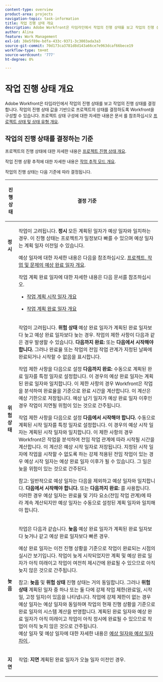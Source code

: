 ```yaml
---
content-type: overview
product-area: projects
navigation-topic: task-information
title: 작업 진행 상태 개요
description: Adobe Workfront은 타임라인에서 작업의 진행 상태를 보고 작업의 진행 상태를 결정합니다. 작업의 진행 상태 값을 기반으로 프로젝트의 상태를 결정하도록 Workfront을 구성할 수 있습니다. 프로젝트 상태 구성에 대한 자세한 내용은 프로젝트 상태 및 상태 유형 개요 문서를 참조하십시오.
author: Alina
feature: Work Management
exl-id: 38e5f89e-bdfa-433c-9371-3c3003ada3a3
source-git-commit: 70d173ca3781d8d143a66ce7e963dcaf66bece19
workflow-type: tm+mt
source-wordcount: '777'
ht-degree: 0%

---
```


# 작업 진행 상태 개요

<!-- Audited: 1/2024 -->

Adobe Workfront은 타임라인에서 작업의 진행 상태를 보고 작업의 진행 상태를 결정합니다. 작업의 진행 상태 값을 기반으로 프로젝트의 상태를 결정하도록 Workfront을 구성할 수 있습니다. 프로젝트 상태 구성에 대한 자세한 내용은 문서 를 참조하십시오 [프로젝트 상태 및 상태 유형 개요](../../../manage-work/projects/manage-projects/project-condition-and-condition-type.md).

## 작업의 진행 상태를 결정하는 기준

프로젝트의 진행 상태에 대한 자세한 내용은 [프로젝트 진행 상태 개요](../../../manage-work/projects/planning-a-project/project-progress-status.md).

작업 진행 상황 추적에 대한 자세한 내용은 [작업 추적 모드 개요](../../../manage-work/tasks/task-information/task-tracking-mode.md).

작업의 진행 상태는 다음 기준에 따라 결정됩니다.

<table> 
 <col> 
 <col> 
 <thead> 
  <tr> 
   <th> <p><strong>진행 상태</strong> </p> </th> 
   <th> <p><strong>결정 기준</strong> </p> </th> 
  </tr> 
 </thead> 
 <tbody> 
  <tr valign="top"> 
   <td scope="col"> <p> </p> <p><strong>정시</strong> </p> </td> 
   <td scope="col"> <p>작업이 고려됩니다. <strong>정시</strong> 모든 계획된 일자가 예상 일자와 일치하는 경우. 이 진행 상태는 프로젝트가 일정보다 빠를 수 있으며 예상 일자는 계획 일자 이전일 수 있습니다.</p> <p>예상 일자에 대한 자세한 내용은 다음을 참조하십시오. <a href="../../../manage-work/projects/planning-a-project/project-projected-completion-date.md" class="MCXref xref">프로젝트, 작업 및 문제의 예상 완료 일자 개요</a>.</p> <p>작업 계획 완료 일자에 대한 자세한 내용은 다음 문서를 참조하십시오.</p> 
    <ul> 
     <li> <p><a href="../../../manage-work/tasks/task-information/task-planned-start-date.md" class="MCXref xref">작업 계획 시작 일자 개요</a> </p> </li> 
     <li> <p><a href="../../../manage-work/tasks/task-information/task-planned-completion-date.md" class="MCXref xref">작업 계획 완료 일자 개요</a> </p> </li> 
    </ul> </td> 
  </tr> 
  <tr> 
   <td><p></p> <p><strong>위험 상태</strong> </p> </td> 
   <td><p>작업이 고려됩니다. <strong>위험 상태</strong> 예상 완료 일자가 계획된 완료 일자보다 늦고 예상 완료 일자보다 늦는 경우. 작업의 제한 사항이 다음과 같은 경우 발생할 수 있습니다. <strong>다음까지 완료:</strong> 또는 <strong>다음에서 시작해야 합니다.</strong> 그러나 완료율 또는 작업의 전임 작업 관계가 지정된 날짜에 완료되거나 시작할 수 없음을 표시합니다. </p><p> 작업 제한 사항을 다음으로 설정 <strong>다음까지 완료:</strong> 수동으로 계획된 완료 일자를 특정 일자로 설정합니다. 이 경우의 예상 완료 일자는 계획된 완료 일자와 일치합니다. 이 제한 사항의 경우 Workfront은 작업을 분석하여 완료율을 기준으로 완료 시간을 계산합니다. 이 계산은 예상 기한으로 저장됩니다. 예상 납기 일자가 예상 완료 일자 이후인 경우 작업이 지연될 위험이 있는 것으로 간주됩니다. </p> <p> 작업 제한 사항을 다음으로 설정 <strong>다음에서 시작해야 합니다.</strong> 수동으로 계획된 시작 일자를 특정 일자로 설정합니다. 이 경우의 예상 시작 일자는 계획된 시작 일자와 일치합니다. 이 제한 사항의 경우 Workfront은 작업을 분석하여 전임 작업 관계에 따라 시작될 시간을 계산합니다. 이 계산은 예상 시작 일자로 저장됩니다. 지정된 시작 일자에 작업을 시작할 수 없도록 하는 강제 적용된 전임 작업이 있는 경우 예상 시작 일자는 예상 완료 일자 이후가 될 수 있습니다. 그 일은 늦을 위험이 있는 것으로 간주된다. </p> <p>참고: 일반적으로 예상 일자는 다음을 제외하고 예상 일자와 일치합니다. <strong>다음에서 시작해야 합니다.</strong> 또는 <strong>다음까지 완료:</strong> 를 사용합니다. 이러한 경우 예상 일자는 완료율 및 기타 요소(전임 작업 관계)에 따라 계속 계산되지만 예상 일자는 수동으로 설정된 계획 일자와 일치해야 합니다.</p> </td> 
  </tr> 
  <tr> 
   <td> <p><strong>늦음</strong> </p> </td> 
   <td> <p>작업은 다음과 같습니다. <strong>늦음</strong> 예상 완료 일자가 계획된 완료 일자보다 늦거나 같고 예상 완료 일자보다 빠른 경우.</p> <p>예상 완료 일자는 이전 진행 상황을 기준으로 작업이 완료되는 시점의 실시간 보기입니다. 작업이 늦게 시작되었지만 계획 및 예상 완료 일자가 아직 미래이고 작업이 여전히 제시간에 완료될 수 있으므로 아직 늦지 않은 것으로 간주됩니다.</p> <p>참고: <strong>늦음</strong> 및 <strong>위험 상태</strong> 진행 상태는 거의 동일합니다. 그러나 <strong>위험 상태</strong> 계획된 일자 중 하나 또는 둘 다에 강제 작업 제한(완료일, 시작일, 고정 일자)이 있음을 나타냅니다. 작업에 강제 제한이 없는 경우 예상 일자는 예상 일자와 동일하며 작업의 현재 진행 상황을 기준으로 완료 일자의 시스템 계산을 반영합니다. 계획된 완료 일자와 예상 완료 일자가 아직 미래이고 작업이 아직 정시에 완료될 수 있으므로 작업이 아직 늦지 않은 것으로 간주됩니다.<br>예상 일자 및 예상 일자에 대한 자세한 내용은 <a href="../../../manage-work/tasks/task-information/differentiate-projected-estimated-dates.md" class="MCXref xref">예상 일자와 예상 일자 차이 </a>.</p> </td> 
  </tr> 
  <tr valign="top"> 
   <td> <p><strong>지연</strong> </p> </td> 
   <td> <p>작업: <strong>지연</strong> 계획된 완료 일자가 오늘 일자 이전인 경우.<br></p> </td> 
  </tr> 
 </tbody> 
</table>

<!--hiding this because some users find the images confusing, as they don't really show the dates mentioned in the descriptions above. Keep the pictures though, in case some users will complain that we hid them. 

## How task Progress Status updates over time

The different date types in our projects tell us how tasks are progressing over time:

* On Time

  ![](assets/on-time-progress-status-350x233.png)

* At Risk

  ![](assets/at-risk-progress-status-350x233.png)

* Behind

  ![](assets/behind-progress-status-350x233.png)

* Late

  ![](assets/late-progress-status-350x233.png)

-->